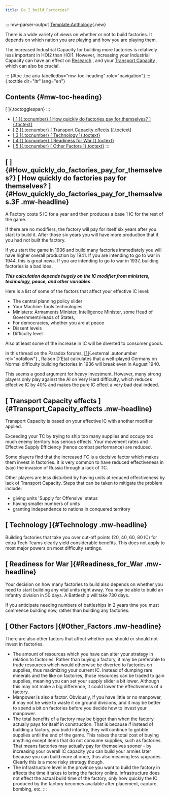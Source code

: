 ```yaml
---
title: Do_I_build_Factories?
---
```

::: mw-parser-output
[Template:Anthology](/wiki/index.php?title=Template:Anthology&action=edit&redlink=1 "Template:Anthology (page does not exist)"){.new}

There is a wide variety of views on whether or not to build factories.
It depends on which nation you are playing and how you are playing them.

The increased Industrial Capacity for building more factories is
relatively less important in HOI2 than HOI1. However, increasing your
Industrial Capacity can have an effect on
[Research](/wiki/Research "Research") , and your [Transport
Capacity](/wiki/Transport_Capacity_and_Supply_Efficiency_FAQ "Transport Capacity and Supply Efficiency FAQ")
, which can also be crucial.

::: {#toc .toc aria-labelledby="mw-toc-heading" role="navigation"}
::: {.toctitle dir="ltr" lang="en"}
## Contents {#mw-toc-heading}

[ ]{.toctogglespan}
:::

-   [[ 1 ]{.tocnumber} [ How quickly do factories pay for themselves?
    ]{.toctext}](#How_quickly_do_factories_pay_for_themselves.3F)
-   [[ 2 ]{.tocnumber} [ Transport Capacity effects
    ]{.toctext}](#Transport_Capacity_effects)
-   [[ 3 ]{.tocnumber} [ Technology ]{.toctext}](#Technology)
-   [[ 4 ]{.tocnumber} [ Readiness for War
    ]{.toctext}](#Readiness_for_War)
-   [[ 5 ]{.tocnumber} [ Other Factors ]{.toctext}](#Other_Factors)
:::

## [ ]{#How_quickly_do_factories_pay_for_themselves?} [ How quickly do factories pay for themselves? ]{#How_quickly_do_factories_pay_for_themselves.3F .mw-headline}

A Factory costs 5 IC for a year and then produces a base 1 IC for the
rest of the game.

If there are no modifiers, the factory will pay for itself six years
after you start to build it. After those six years you will have more
production that if you had not built the factory.

If you start the game in 1936 and build many factories immediately you
will have higher overall production by 1941. If you are intending to go
to war in 1944, this is great news. If you are intending to go to war in
1937, building factories is a bad idea.

***This calculation depends hugely on the IC modifier from ministers,
technology, peace, and other variables*** .

Here is a list of some of the factors that affect your effective IC
level:

-   The central planning policy slider
-   Your Machine Tools technologies
-   Ministers: Armaments Minister, Intelligence Minister, some Head of
    Government/Heads of States,
-   For democracies, whether you are at peace
-   Dissent levels
-   Difficulty level

Also at least some of the increase in IC will be diverted to consumer
goods.

In this thread on the Paradox forums,
[\[1\]](http://forum.paradoxplaza.com/forum/showthread.php?t=186105){.external
.autonumber rel="nofollow"} , Raison D\'Etat calculates that a
well-played Germany on Normal difficulty building factories in 1936 will
break even in August 1940.

This seems a good argument for heavy investment. However, many strong
players only play against the AI on Very Hard difficulty, which reduces
effective IC by 40% and makes the pure IC effect a very bad deal indeed.

## [ Transport Capacity effects ]{#Transport_Capacity_effects .mw-headline}

Transport Capacity is based on your effective IC with another modifier
applied.

Exceeding your TC by trying to ship too many supplies and occupy too
much enemy territory has serious effects. Your movement rates and
Effective Supply Efficiency (hence combat performance) are reduced.

Some players find that the increased TC is a decisive factor which makes
them invest in factories. It is very common to have reduced
effectiveness in (say) the invasion of Russia through a lack of TC.

Other players are less disturbed by having units at reduced
effectiveness by lack of Transport Capacity. Steps that can be taken to
mitigate the problem include:

-   giving units \'Supply for Offensive\' status
-   having smaller numbers of units
-   granting independence to nations in conquered territory

## [ Technology ]{#Technology .mw-headline}

Building factories that take you over cut-off points (20, 40, 60, 80 IC)
for extra Tech Teams clearly yield considerable benefits. This does not
apply to most major powers on most difficulty settings.

## [ Readiness for War ]{#Readiness_for_War .mw-headline}

Your decision on how many factories to build also depends on whether you
need to start building any vital units right away. You may be able to
build an Infantry division in 50 days. A Battleship will take 730 days.

If you anticipate needing numbers of battleships in 2 years time you
must commence building now, rather than building any factories.

## [ Other Factors ]{#Other_Factors .mw-headline}

There are also other factors that affect whether you should or should
not invest in factories.

-   The amount of resources which you have can alter your strategy in
    relation to factories. Rather than buying a factory, it may be
    preferable to trade resources which would otherwise be diverted to
    factories on supplies, thus maximizing your current IC. Instead of
    dumping rare minerals and the like on factories, those resources can
    be traded to gain supplies, meaning you can set your supply slider a
    bit lower. Although this may not make a big difference, it could
    lower the effectiveness of a factory.
-   Manpower is also a factor. Obviously, if you have little or no
    manpower, it may not be wise to waste it on ground divisions, and it
    may be better to spend a bit on factories before you decide how to
    invest your manpower.
-   The total benefits of a factory may be bigger than when the factory
    actually pays for itself in construction. That is because if instead
    of building a factory, you build infantry, they will continue to
    gobble supplies until the end of the game. This raises the total
    cost of buying anything except items that do not consume supplies,
    such as factories. That means factories may actually pay for
    themselves sooner - by increasing your overall IC capacity you can
    build your armies later because you can build more at once, thus
    also meaning less upgrades. Clearly this is a more risky strategy
    though.
-   The infrastructure level in the province you want to build the
    factory in affects the time it takes to bring the factory online.
    Infrastructure does not effect the actual build time of the factory,
    only how quickly the IC produced by the factory becomes available
    after placement, capture, bombing, etc.
:::

